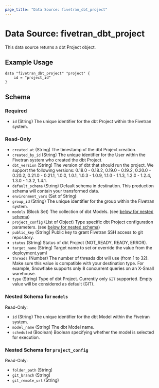 ```yaml
---
page_title: "Data Source: fivetran_dbt_project"
---
```


# Data Source: fivetran_dbt_project

This data source returns a dbt Project object.

## Example Usage

```hcl
data "fivetran_dbt_project" "project" {
    id = "project_id"
}
```

<!-- schema generated by tfplugindocs -->
## Schema

### Required

- `id` (String) The unique identifier for the dbt Project within the Fivetran system.

### Read-Only

- `created_at` (String) The timestamp of the dbt Project creation.
- `created_by_id` (String) The unique identifier for the User within the Fivetran system who created the dbt Project.
- `dbt_version` (String) The version of dbt that should run the project. We support the following versions: 0.18.0 - 0.18.2, 0.19.0 - 0.19.2, 0.20.0 - 0.20.2, 0.21.0 - 0.21.1, 1.0.0, 1.0.1, 1.0.3 - 1.0.9, 1.1.0 - 1.1.3, 1.2.0 - 1.2.4, 1.3.0 - 1.3.2, 1.4.1.
- `default_schema` (String) Default schema in destination. This production schema will contain your transformed data.
- `environment_vars` (Set of String)
- `group_id` (String) The unique identifier for the group within the Fivetran system.
- `models` (Block Set) The collection of dbt Models. (see [below for nested schema](#nestedblock--models))
- `project_config` (List of Object) Type specific dbt Project configuration parameters. (see [below for nested schema](#nestedatt--project_config))
- `public_key` (String) Public key to grant Fivetran SSH access to git repository.
- `status` (String) Status of dbt Project (NOT_READY, READY, ERROR).
- `target_name` (String) Target name to set or override the value from the deployment.yaml
- `threads` (Number) The number of threads dbt will use (from 1 to 32). Make sure this value is compatible with your destination type. For example, Snowflake supports only 8 concurrent queries on an X-Small warehouse.
- `type` (String) Type of dbt Project. Currently only `GIT` supported. Empty value will be considered as default (GIT).

<a id="nestedblock--models"></a>
### Nested Schema for `models`

Read-Only:

- `id` (String) The unique identifier for the dbt Model within the Fivetran system.
- `model_name` (String) The dbt Model name.
- `scheduled` (Boolean) Boolean specifying whether the model is selected for execution.


<a id="nestedatt--project_config"></a>
### Nested Schema for `project_config`

Read-Only:

- `folder_path` (String)
- `git_branch` (String)
- `git_remote_url` (String)